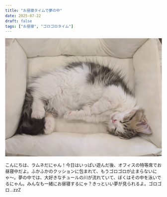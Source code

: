 ```yaml
---
title: "お昼寝タイムで夢の中"
date: 2025-07-22
draft: false
tags: ["お昼寝", "ゴロゴロタイム"]
---
```


![今日のぼく](/images/cat-2025-07-30T12-22-26.jpg)

こんにちは、ラムネだにゃん！今日はいっぱい遊んだ後、オフィスの特等席でお昼寝中だよ。ふかふかのクッションに包まれて、もうゴロゴロが止まらないにゃ〜。夢の中では、大好きなチュールの川が流れていて、ぼくはその中を泳いでるにゃん。みんなも一緒にお昼寝するにゃ？きっといい夢が見られるよ。ゴロゴロ...zzZ
